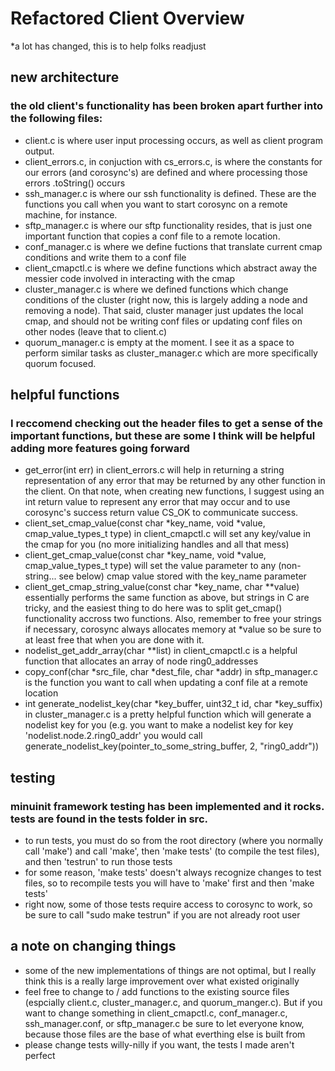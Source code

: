 # Refactored Client Overview
*a lot has changed, this is to help folks readjust 

## new architecture
### the old client's functionality has been broken apart further into the following files:
* client.c is where user input processing occurs, as well as client program output.
* client_errors.c, in conjuction with cs_errors.c, is where the constants for our errors (and corosync's) are defined and where processing those errors .toString() occurs
* ssh_manager.c is where our ssh functionality is defined. These are the functions you call when you want to start corosync on a remote machine, for instance.
* sftp_manager.c is where our sftp functionality resides, that is just one important function that copies a conf file to a remote location.
* conf_manager.c is where we define fuctions that translate current cmap conditions and write them to a conf file
* client_cmapctl.c is where we define functions which abstract away the messier code involved in interacting with the cmap
* cluster_manager.c is where we defined functions which change conditions of the cluster (right now, this is largely adding a node and removing a node). That said, cluster manager just updates the local cmap, and should not be writing conf files or updating conf files on other nodes (leave that to client.c)
* quorum_manager.c is empty at the moment. I see it as a space to perform similar tasks as cluster_manager.c which are more specifically quorum focused.

## helpful functions
### I reccomend checking out the header files to get a sense of the important functions, but these are some I think will be helpful adding more features going forward
* get_error(int err) in client_errors.c will help in returning a string representation of any error that may be returned by any other function in the client. On that note, when creating new functions, I suggest using an int return value to represent any error that may occur and to use corosync's success return value CS_OK to communicate success.
* client_set_cmap_value(const char *key_name, void *value, cmap_value_types_t type) in client_cmapctl.c will set any key/value in the cmap for you (no more initializing handles and all that mess)
* client_get_cmap_value(const char *key_name, void *value, cmap_value_types_t type) will set the value parameter to any (non-string... see below) cmap value stored with the key_name parameter
* client_get_cmap_string_value(const char *key_name, char **value) essentially performs the same function as above, but strings in C are tricky, and the easiest thing to do here was to split get_cmap() functionality accross two functions. Also, remember to free your strings if necessary, corosync always allocates memory at *value so be sure to at least free that when you are done with it.
* nodelist_get_addr_array(char **list) in client_cmapctl.c is a helpful function that allocates an array of node ring0_addresses
* copy_conf(char *src_file, char *dest_file, char *addr) in sftp_manager.c is the function you want to call when updating a conf file at a remote location
* int generate_nodelist_key(char *key_buffer, uint32_t id, char *key_suffix) in cluster_manager.c is a pretty helpful function which will generate a nodelist key for you (e.g. you want to make a nodelist key for key 'nodelist.node.2.ring0_addr' you would call generate_nodelist_key(pointer_to_some_string_buffer, 2, "ring0_addr"))

## testing
### minuinit framework testing has been implemented and it rocks. tests are found in the tests folder in src. 
* to run tests, you must do so from the root directory (where you normally call 'make') and call 'make', then 'make tests' (to compile the test files), and then 'testrun' to run those tests
* for some reason, 'make tests' doesn't always recognize changes to test files, so to recompile tests you will have to 'make' first and then 'make tests'
* right now, some of those tests require access to corosync to work, so be sure to call "sudo make testrun" if you are not already root user

## a note on changing things
* some of the new implementations of things are not optimal, but I really think this is a really large improvement over what existed originally
* feel free to change to / add functions to the existing source files (espcially client.c, cluster_manager.c, and quorum_manger.c). But if you want to change something in client_cmapctl.c, conf_manager.c, ssh_manager.conf, or sftp_manager.c be sure to let everyone know, because those files are the base of what everthing else is built from
* please change tests willy-nilly if you want, the tests I made aren't perfect

